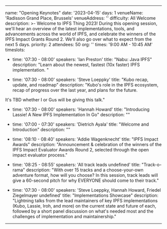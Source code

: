 ---

name: "Opening Keynotes"
date: '2023-04-15'
days: 1
venueName: 'Radisson Grand Place, Brussels'
venueAddress: ''
difficulty: All Welcome
description: >-
  Welcome to IPFS Thing 2023! During this opening session, we'll hear an overview of the latest implementations, tools, and advancements across the world of IPFS, and celebrate the winners of the IPFS Impact Grants Round 2. We'll also go over what to expect from the next 5 days.
priority: 2
attendees: 50
org: ''
times: '9:00 AM - 10:45 AM'
timeslots:

  - time: '07:30 - 08:00'
    speakers: 'Ian Preston'
    title: "Nabu: Java IPFS"
    description: "Learn about the newest, fastest (10x faster) IPFS implementation. "

  - time: '07:30 - 08:00'
    speakers: 'Steve Loeppky'
    title: "Kubo recap, update, and roadmap"
    description: "Kubo's role in the IPFS ecosystem, recap of progress over the last year, and plans for the future.

It's TBD whether I or Gus will be giving this talk."

  - time: '07:30 - 08:00'
    speakers: 'Hannah Howard'
    title: "Introducing Lassie! A New IPFS Implementation In Go"
    description: ""

  - time: '07:00 - 07:30'
    speakers: 'Dietrich Ayala'
    title: "Welcome and Introduction"
    description: ""

  - time: '08:10 - 08:40'
    speakers: 'Addie Wagenknecht'
    title: "IPFS Impact Awards"
    description: "Announcement & celebration of the winners of the IPFS Impact Evaluator Awards Round 2, selected through the open impact evaluator process."

  - time: '08:25 - 08:55'
    speakers: 'All track leads undefined'
    title: "Track-o-rama"
    description: "With over 15 tracks and a choose-your-own adventure format, how will you choose? In this session, track leads will give a 60-second pitch for why EVERYONE should come to their track."

  - time: '07:30 - 08:00'
    speakers: 'Steve Loeppky, Hannah Howard, Friedel Ziegelmayer undefined'
    title: "Implementations Showcase"
    description: "Lightning talks from the lead maintainers of key IPFS implementations (Kubo, Lassie, Iroh, and more) on the current state and future of each, followed by a short panel discussion on what's needed most and the challenges of implementation and maintainership."

---
